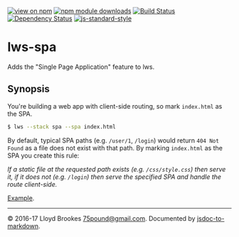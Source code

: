 [![view on npm](http://img.shields.io/npm/v/lws-spa.svg)](https://www.npmjs.org/package/lws-spa)
[![npm module downloads](http://img.shields.io/npm/dt/lws-spa.svg)](https://www.npmjs.org/package/lws-spa)
[![Build Status](https://travis-ci.org/local-web-server/spa.svg?branch=master)](https://travis-ci.org/local-web-server/spa)
[![Dependency Status](https://david-dm.org/local-web-server/spa.svg)](https://david-dm.org/local-web-server/spa)
[![js-standard-style](https://img.shields.io/badge/code%20style-standard-brightgreen.svg)](https://github.com/feross/standard)

# lws-spa

Adds the "Single Page Application" feature to lws.

## Synopsis

You're building a web app with client-side routing, so mark `index.html` as the SPA.
```sh
$ lws --stack spa --spa index.html
```

By default, typical SPA paths (e.g. `/user/1`, `/login`) would return `404 Not Found` as a file does not exist with that path. By marking `index.html` as the SPA you create this rule:

*If a static file at the requested path exists (e.g. `/css/style.css`) then serve it, if it does not (e.g. `/login`) then serve the specified SPA and handle the route client-side.*

[Example](https://github.com/75lb/local-web-server/tree/master/example/spa).

* * *

&copy; 2016-17 Lloyd Brookes <75pound@gmail.com>. Documented by [jsdoc-to-markdown](https://github.com/jsdoc2md/jsdoc-to-markdown).